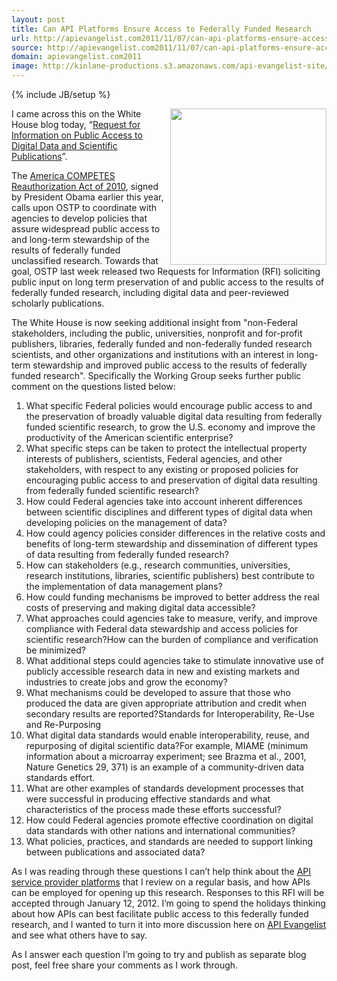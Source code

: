 ```yaml
---
layout: post
title: Can API Platforms Ensure Access to Federally Funded Research
url: http://apievangelist.com2011/11/07/can-api-platforms-ensure-access-to-federally-funded-research/
source: http://apievangelist.com2011/11/07/can-api-platforms-ensure-access-to-federally-funded-research/
domain: apievangelist.com2011
image: http://kinlane-productions.s3.amazonaws.com/api-evangelist-site/blog/US_white_house_logo.png
---
```

{% include JB/setup %}<p>
     <a href="http://www.whitehouse.gov/"><img src="http://kinlane-productions.s3.amazonaws.com/api-evangelist/federal-government/US_white_house_logo.png"  width="250" align="right" /></a>
</p>
<p>
     I came across this on the White House blog today, “<a title="Request for Information on Public Access to Digital Data and Scientific Publications" href="http://m.whitehouse.gov/blog/2011/11/07/request-information-public-access-digital-data-and-scientific-publications">Request for Information on Public Access to Digital Data and Scientific Publications</a>”.
</p>
<p>
     The <a title="America COMPETES Reauthorization Act of 2010" href="http://thomas.loc.gov/cgi-bin/bdquery/z?d111:H.R.5116:">America COMPETES Reauthorization Act of 2010</a>, signed by President Obama earlier this year, calls upon OSTP to coordinate with agencies to develop policies that assure widespread public access to and long-term stewardship of the results of federally funded unclassified research. Towards that goal, OSTP last week released two Requests for Information (RFI) soliciting public input on long term preservation of and public access to the results of federally funded research, including digital data and peer-reviewed scholarly publications.
</p>
<p>
     The White House is now seeking additional insight from "non-Federal stakeholders, including the public, universities, nonprofit and for-profit publishers, libraries, federally funded and non-federally funded research scientists, and other organizations and institutions with an interest in long- term stewardship and improved public access to the results of federally funded research". Specifically the Working Group seeks further public comment on the questions listed below:
</p>
<ol class="mainlist">
     <li>What specific Federal policies would encourage public access to and the preservation of broadly valuable digital data resulting from federally funded scientific research, to grow the U.S. economy and improve the productivity of the American scientific enterprise?
     </li>
     <li>What specific steps can be taken to protect the intellectual property interests of publishers, scientists, Federal agencies, and other stakeholders, with respect to any existing or proposed policies for encouraging public access to and preservation of digital data resulting from federally funded scientific research?
     </li>
     <li>How could Federal agencies take into account inherent differences between scientific disciplines and different types of digital data when developing policies on the management of data?
     </li>
     <li>How could agency policies consider differences in the relative costs and benefits of long-term stewardship and dissemination of different types of data resulting from federally funded research?
     </li>
     <li>How can stakeholders (e.g., research communities, universities, research institutions, libraries, scientific publishers) best contribute to the implementation of data management plans?
     </li>
     <li>How could funding mechanisms be improved to better address the real costs of preserving and making digital data accessible?
     </li>
     <li>What approaches could agencies take to measure, verify, and improve compliance with Federal data stewardship and access policies for scientific research?How can the burden of compliance and verification be minimized?
     </li>
     <li>What additional steps could agencies take to stimulate innovative use of publicly accessible research data in new and existing markets and industries to create jobs and grow the economy?
     </li>
     <li>What mechanisms could be developed to assure that those who produced the data are given appropriate attribution and credit when secondary results are reported?Standards for Interoperability, Re-Use and Re-Purposing
     </li>
     <li>What digital data standards would enable interoperability, reuse, and repurposing of digital scientific data?For example, MIAME (minimum information about a microarray experiment; see Brazma et al., 2001, Nature Genetics 29, 371) is an example of a community-driven data standards effort.
     </li>
     <li>What are other examples of standards development processes that were successful in producing effective standards and what characteristics of the process made these efforts successful?
     </li>
     <li>How could Federal agencies promote effective coordination on digital data standards with other nations and international communities?
     </li>
     <li>What policies, practices, and standards are needed to support linking between publications and associated data?
     </li>
</ol>
<p>
     As I was reading through these questions I can’t help think about the <a title="API Service Provider Platforms" href="http://apievangelist.com/serviceproviders/">API service provider platforms</a> that I review on a regular basis, and how APIs can be employed for opening up this research. Responses to this RFI will be accepted through January 12, 2012. I’m going to spend the holidays thinking about how APIs can best facilitate public access to this federally funded research, and I wanted to turn it into more discussion here on <a title="API Evangelist" href="http://apievangelist.com">API Evangelist</a> and see what others have to say.
</p>
<p>
     As I answer each question I’m going to try and publish as separate blog post, feel free share your comments as I work through.
</p>
